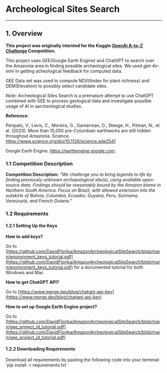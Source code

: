 # Archeological Sites Search

---

## 1. Overview

**This project was originally intented for the Kaggle [OpenAi A-to-Z Challenge](https://www.kaggle.com/competitions/openai-to-z-challenge) Competition.**

This project uses GEE(Google Earth Engine) and ChatGPT to search over the Amazonia area in finding possible archeological sites. We used *gpt-4o-mini* in getting acheological feedback for computed data.

GEE Data set was used to compute NDVI(Index for plant richness) and DEM(Elevation) to possibly select candidate sites.

*Note:* Archeological Sites Search is a premature attempt to use ChatGPT combined with GEE to process geological data and investigate possible usage of AI in aarcheological studies.


**Reference**:

Peripato, V., Levis, C., Moreira, G., Gamerman, D., Steege, H., Pitman, N., et al. (2023). More than 10,000 pre-Columbian earthworks are still hidden throughout Amazonia. Science. https://www.science.org/doi/10.1126/science.ade2541

Google Earth Engine. https://earthengine.google.com.

### 1.1 Competition Description

**Competition Description:**
_"We challenge you to bring legends to life by finding previously unknown archaeological site(s), using available open-source data. Findings should be reasonably bound by the Amazon biome in Northern South America. Focus on Brazil, with allowed extension into the outskirts of Bolivia, Columbia, Ecuador, Guyana, Peru, Suriname, Venezuela, and French Guiana."_

### 1.2 Requirements

#### 1.2.1 Setting Up the Keys

**How to add keys?**

Go to [https://github.com/DavidFlorika/AmazonArcheologicalSiteSearch/blob/main/environment_keys_tutorial.pdf](https://github.com/DavidFlorika/AmazonArcheologicalSiteSearch/blob/main/environment_keys_tutorial.pdf) for a documented tutorial for both Windows and Mac

**How to get ChatGPT API?**

Go to [https://www.merge.dev/blog/chatgpt-api-key](https://www.merge.dev/blog/chatgpt-api-key)

**How to set up Google Earth Engine project?**

Go to [https://github.com/DavidFlorika/AmazonArcheologicalSiteSearch/blob/main/gee_project_id_tutorial.pdf](https://github.com/DavidFlorika/AmazonArcheologicalSiteSearch/blob/main/gee_project_id_tutorial.pdf)

#### 1.2.2 Downloading Requirements

Download all requirements by pasting the following code into your terminal:
'pip install -r requirements.txt'


